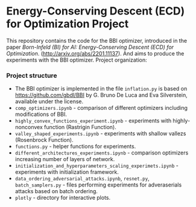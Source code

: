 Energy-Conserving Descent (ECD) for Optimization Project
====
This repository contains the code for the BBI optimizer, introduced in the paper _Born-Infeld (BI) for AI: Energy-Conserving Descent (ECD) for Optimization_. (http://arxiv.org/abs/2201.11137). And aims to produce the experiments with the BBI optimizer. 
Project organization:
### Project structure
- The BBI optimizer is implemented in the file `inflation.py` is based on https://github.com/gbdl/BBI by G. Bruno De Luca and Eva Silverstein, available under the license.
- `comp_optimizers.ipynb` - comparison of different optimizers including modifications of BBI.
- `highly_convex_functions_experiment.ipynb` - experiments with highly-nonconvex function (Rastrigin Function).
- `valley_shaped_experiments.ipynb` - experiments with shallow vallezs (Rosenbrock Function).
- `functions.py` - helper functions for experiments.
- `different_architectures_experiments.ipynb` - comparison optimizers increasing number of layers of network.
- `initialization_and_hyperparameters_scaling_experimets.ipynb` - experiments with initialization framework.
- `data_ordering_adversarial_attacks.ipynb`, `resnet.py`, `batch_samplers.py` - files performing experiments for adveraserials attacks based on batch ordering.
- `plotly` - directory for interactive plots.



